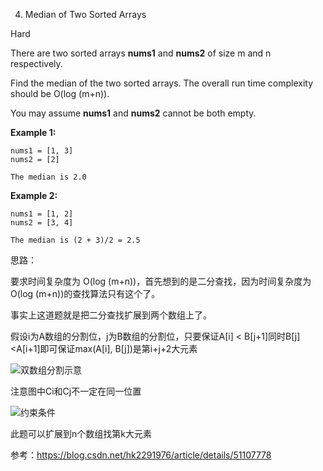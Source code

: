 4. Median of Two Sorted Arrays

Hard

There are two sorted arrays **nums1** and **nums2** of size m and n respectively.

Find the median of the two sorted arrays. The overall run time complexity should be O(log (m+n)).

You may assume **nums1** and **nums2** cannot be both empty.

**Example 1:**

```
nums1 = [1, 3]
nums2 = [2]

The median is 2.0
```

**Example 2:**

```
nums1 = [1, 2]
nums2 = [3, 4]

The median is (2 + 3)/2 = 2.5
```



思路：

要求时间复杂度为 O(log (m+n))，首先想到的是二分查找，因为时间复杂度为O(log (m+n))的查找算法只有这个了。

事实上这道题就是把二分查找扩展到两个数组上了。

假设i为A数组的分割位，j为B数组的分割位，只要保证A[i] < B[j+1]同时B[j]<A[i+1]即可保证max(A[i], B[j])是第i+j+2大元素

![双数组分割示意](https://img-blog.csdn.net/20160409212629209)

注意图中Ci和Cj不一定在同一位置



![约束条件](https://img-blog.csdn.net/20160409212649178)



此题可以扩展到n个数组找第k大元素





参考：https://blog.csdn.net/hk2291976/article/details/51107778